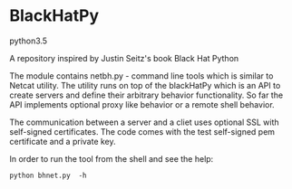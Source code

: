 # BlackHatPy
python3.5

A repository inspired by Justin Seitz's book Black Hat Python

The module contains netbh.py - command line tools which is similar to Netcat utility. The utility runs on top of the blackHatPy which is an API to create servers and define their arbitrary behavior functionality. So far the API implements optional proxy like behavior or a remote shell behavior.

The communication between a server and a cliet uses optional SSL with self-signed certificates. The code comes with the test self-signed pem certificate and a private key.

In order to run the tool from the shell and see the help:
```
python bhnet.py  -h
```


